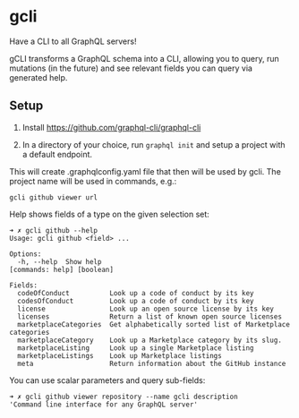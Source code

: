 # gcli

Have a CLI to all GraphQL servers!

gCLI transforms a GraphQL schema into a CLI, allowing you to query, run mutations (in the future) and see relevant fields you can query via generated help.

## Setup

1. Install https://github.com/graphql-cli/graphql-cli

2. In a directory of your choice, run `graphql init` and setup a project with a default endpoint.

This will create .graphqlconfig.yaml file that then will be used by gcli. The project name will be used in commands, e.g.:

```
gcli github viewer url
```

Help shows fields of a type on the given selection set:

```
➜ ✗ gcli github --help
Usage: gcli github <field> ...

Options:
  -h, --help  Show help                                                                                                                              [commands: help] [boolean]

Fields:
  codeOfConduct          Look up a code of conduct by its key
  codesOfConduct         Look up a code of conduct by its key
  license                Look up an open source license by its key
  licenses               Return a list of known open source licenses
  marketplaceCategories  Get alphabetically sorted list of Marketplace categories
  marketplaceCategory    Look up a Marketplace category by its slug.
  marketplaceListing     Look up a single Marketplace listing
  marketplaceListings    Look up Marketplace listings
  meta                   Return information about the GitHub instance
```

You can use scalar parameters and query sub-fields:

```
➜ ✗ gcli github viewer repository --name gcli description
'Command line interface for any GraphQL server'
```
